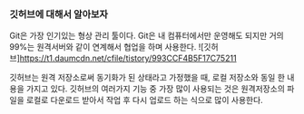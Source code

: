 
### 깃허브에 대해서 알아보자
 Git은 가장 인기있는 형상 관리 툴이다. Git은 내 컴퓨터에서만 운영해도 되지만 거의 99%는 원격서버와 같이 연계해서 협업을 하며 사용한다.
![깃허브]https://t1.daumcdn.net/cfile/tistory/993CCF4B5F17C75211
   
깃허브는 원격 저장소로써 동기화가 된 상태라고 가정했을 때, 로컬 저장소와 동일 한 내용을 가지고 있다.
깃허브의 여러가지 기능 중 가장 많이 사용되는 것은 원격저장소의 파일을 로컬로 다운로드 받아서 작업 후 다시 업로드 하는 식으로 많이 사용한다.
